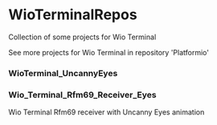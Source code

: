 # WioTerminalRepos
Collection of some projects for Wio Terminal

See more projects for Wio Terminal in repository 'Platformio'


### WioTerminal_UncannyEyes

### Wio_Terminal_Rfm69_Receiver_Eyes
Wio Terminal Rfm69 receiver with Uncanny Eyes animation



